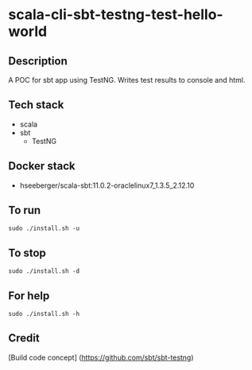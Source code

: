 # scala-cli-sbt-testng-test-hello-world

## Description
A POC for sbt app using TestNG.
Writes test results to console
and html.

## Tech stack
- scala
- sbt
  - TestNG

## Docker stack
- hseeberger/scala-sbt:11.0.2-oraclelinux7_1.3.5_2.12.10

## To run
`sudo ./install.sh -u`

## To stop
`sudo ./install.sh -d`

## For help
`sudo ./install.sh -h`

## Credit
[Build code concept] (https://github.com/sbt/sbt-testng)
